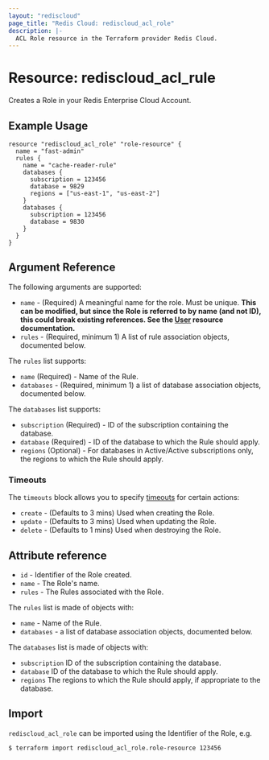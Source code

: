 ```yaml
---
layout: "rediscloud"
page_title: "Redis Cloud: rediscloud_acl_role"
description: |-
  ACL Role resource in the Terraform provider Redis Cloud.
---
```


# Resource: rediscloud_acl_rule

Creates a Role in your Redis Enterprise Cloud Account.

## Example Usage

```hcl
resource "rediscloud_acl_role" "role-resource" {
  name = "fast-admin"
  rules {
    name = "cache-reader-rule"
    databases {
      subscription = 123456
      database = 9829
      regions = ["us-east-1", "us-east-2"]
    }
    databases {
      subscription = 123456
      database = 9830
    }
  }
}
```

## Argument Reference

The following arguments are supported:

* `name` - (Required) A meaningful name for the role. Must be unique. **This can be modified, but since the Role is referred to
  by name (and not ID), this could break existing references. See the [User](rediscloud_acl_user.md) resource documentation.**
* `rules` - (Required, minimum 1) A list of rule association objects, documented below.

The `rules` list supports:

* `name` (Required) - Name of the Rule.
* `databases` - (Required, minimum 1) a list of database association objects, documented below.

The `databases` list supports:

* `subscription` (Required) - ID of the subscription containing the database.
* `database` (Required) - ID of the database to which the Rule should apply.
* `regions` (Optional) - For databases in Active/Active subscriptions only, the regions to which the Rule should apply.


### Timeouts

The `timeouts` block allows you to specify [timeouts](https://www.terraform.io/language/resources/syntax#operation-timeouts) for certain actions:

* `create` - (Defaults to 3 mins) Used when creating the Role.
* `update` - (Defaults to 3 mins) Used when updating the Role.
* `delete` - (Defaults to 1 mins) Used when destroying the Role.

## Attribute reference

* `id` - Identifier of the Role created.
* `name` - The Role's name.
* `rules` - The Rules associated with the Role.

The `rules` list is made of objects with:

* `name` - Name of the Rule.
* `databases` - a list of database association objects, documented below.

The `databases` list is made of objects with:

* `subscription` ID of the subscription containing the database.
* `database` ID of the database to which the Rule should apply.
* `regions` The regions to which the Rule should apply, if appropriate to the database.

## Import
`rediscloud_acl_role` can be imported using the Identifier of the Role, e.g.

```
$ terraform import rediscloud_acl_role.role-resource 123456
```
